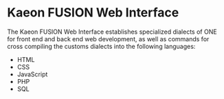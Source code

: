 # Kaeon FUSION Web Interface

The Kaeon FUSION Web Interface establishes specialized dialects of ONE for front end and back end web development,
as well as commands for cross compiling the customs dialects into the following languages:

* HTML
* CSS
* JavaScript
* PHP
* SQL